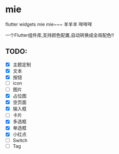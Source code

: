 # mie

flutter widgets mie mie~~~
羊羊羊 咩咩咩

一个Flutter组件库,支持颜色配置,自动转换成全局配色!!


## TODO:

- [x] 主题定制
- [X] 文本
- [x] 按钮
- [ ] icon
- [ ] 图片
- [x] 占位图
- [x] 空页面
- [x] 输入框
- [ ] 卡片
- [x] 多选框
- [x] 单选框
- [x] 小红点
- [ ] Switch
- [ ] Tag
